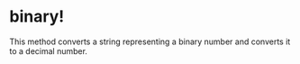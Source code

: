 binary!
=======

This method converts a string representing a binary number and converts it to a decimal number.
